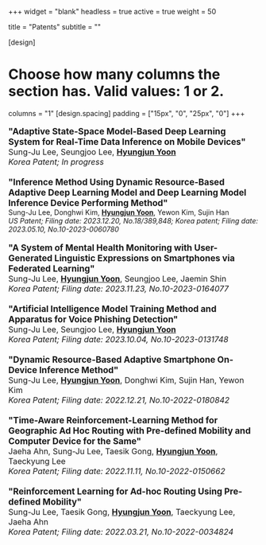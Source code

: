 +++
widget = "blank"
headless = true
active = true
weight = 50

title = "Patents"
subtitle = ""

[design]
  # Choose how many columns the section has. Valid values: 1 or 2.
  columns = "1"
[design.spacing]
  padding = ["15px", "0", "25px", "0"]
+++
<style>
div.patent {
  font-size: 13pt;
  margin-left: 15%;
  margin-right: 15%;
  margin-bottom: 20px;
  width: 70%;
}
p.title {
  font-size: 14pt;
  font-weight: bold;
  margin-bottom: 0;
}
@media only screen and (max-width: 992px) {
div.patent {
  font-size: 12pt;
  margin-left: 0%;
  margin-right: 0%;
  margin-bottom: 20px;
  width: 100%;
}
p.title {
  font-size: 13pt;
  font-weight: bold;
}
}
</style>

<div class="patent">
<p class="title">"Adaptive State-Space Model-Based Deep Learning System for Real-Time Data Inference on Mobile Devices"</p>
Sung-Ju Lee, Seungjoo Lee, <strong style="text-decoration:underline">Hyungjun Yoon</strong></br>
<i>Korea Patent; In progress</i>
</div>

<p class="title">"Inference Method Using Dynamic Resource-Based Adaptive Deep Learning Model and Deep Learning Model Inference Device Performing Method"</p>
Sung-Ju Lee, Donghwi Kim, <strong style="text-decoration:underline">Hyungjun Yoon</strong>, Yewon Kim, Sujin Han</br>
<i>US Patent; Filing date: 2023.12.20, No.18/389,848; Korea patent; Filing date: 2023.05.10, No.10-2023-0060780</i>
</div>

<div class="patent">
<p class="title">"A System of Mental Health Monitoring with User-Generated Linguistic Expressions on Smartphones via Federated Learning"</p>
Sung-Ju Lee, <strong style="text-decoration:underline">Hyungjun Yoon</strong>, Seungjoo Lee, Jaemin Shin</br>
<i>Korea Patent; Filing date: 2023.11.23, No.10-2023-0164077</i>
</div>

<div class="patent">
<p class="title">"Artificial Intelligence Model Training Method and Apparatus for Voice Phishing Detection"</p>
Sung-Ju Lee, Seungjoo Lee, <strong style="text-decoration:underline">Hyungjun Yoon</strong></br>
<i>Korea Patent; Filing date: 2023.10.04, No.10-2023-0131748</i>
</div>

<div class="patent">
<p class="title">"Dynamic Resource-Based Adaptive Smartphone On-Device Inference Method"</p>
Sung-Ju Lee, <strong style="text-decoration:underline">Hyungjun Yoon</strong>, Donghwi Kim, Sujin Han, Yewon Kim</br>
<i>Korea Patent; Filing date: 2022.12.21, No.10-2022-0180842</i>
</div>

<div class="patent">
<p class="title">"Time-Aware Reinforcement-Learning Method for Geographic Ad Hoc Routing with Pre-defined Mobility and Computer Device for the Same"</p>
Jaeha Ahn, Sung-Ju Lee, Taesik Gong, <strong style="text-decoration:underline">Hyungjun Yoon</strong>, Taeckyung Lee</br>
<i>Korea Patent; Filing date: 2022.11.11, No.10-2022-0150662</i>
</div>

<div class="patent">
<p class="title">"Reinforcement Learning for Ad-hoc Routing Using Pre-defined Mobility"</p>
Sung-Ju Lee, Taesik Gong, <strong style="text-decoration:underline">Hyungjun Yoon</strong>, Taeckyung Lee, Jaeha Ahn</br>
<i>Korea Patent; Filing date: 2022.03.21, No.10-2022-0034824</i>
</div>